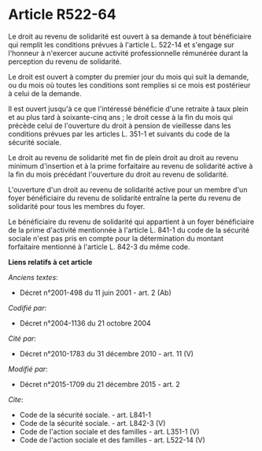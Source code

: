 # Article R522-64

Le droit au revenu de solidarité est ouvert à sa demande à tout bénéficiaire qui remplit les conditions prévues à l'article
L. 522-14 et s'engage sur l'honneur à n'exercer aucune activité professionnelle rémunérée durant la perception du revenu de
solidarité. 

Le droit est ouvert à compter du premier jour du mois qui suit la demande, ou du mois où toutes les conditions sont remplies
si ce mois est postérieur à celui de la demande. 

Il est ouvert jusqu'à ce que l'intéressé bénéficie d'une retraite à taux plein et au plus tard à soixante-cinq ans ; le droit
cesse à la fin du mois qui précède celui de l'ouverture du droit à pension de vieillesse dans les conditions prévues par les
articles L. 351-1 et suivants du code de la sécurité sociale. 

Le droit au revenu de solidarité met fin de plein droit au droit au revenu minimum d'insertion et à la prime forfaitaire au
revenu de solidarité active à la fin du mois précédant l'ouverture du droit au revenu de solidarité. 

L'ouverture d'un droit au revenu de solidarité active pour un membre d'un foyer bénéficiaire du revenu de solidarité entraîne
la perte du revenu de solidarité pour tous les membres du foyer. 

Le bénéficiaire du revenu de solidarité qui appartient à un foyer bénéficiaire de la prime d'activité mentionnée à l'article
L. 841-1 du code de la sécurité sociale n'est pas pris en compte pour la détermination du montant forfaitaire mentionné à
l'article L. 842-3 du même code.

**Liens relatifs à cet article**

_Anciens textes_:

  - Décret n°2001-498 du 11 juin 2001 - art. 2 (Ab)

_Codifié par_:

  - Décret n°2004-1136 du 21 octobre 2004

_Cité par_:

  - Décret n°2010-1783 du 31 décembre 2010 - art. 11 (V)

_Modifié par_:

  - Décret n°2015-1709 du 21 décembre 2015 - art. 2

_Cite_:

  - Code de la sécurité sociale. - art. L841-1
  - Code de la sécurité sociale. - art. L842-3 (V)
  - Code de l'action sociale et des familles - art. L351-1 (V)
  - Code de l'action sociale et des familles - art. L522-14 (V)
